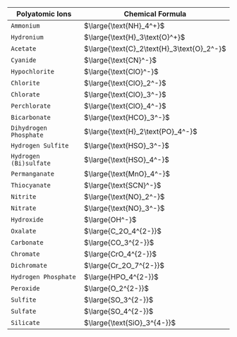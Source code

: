 | **Polyatomic Ions** | **Chemical Formula** |
| ------ | ---- |
| `Ammonium` | $\large{\text{NH}_4^+}$ |
| `Hydronium` | $\large{\text{H}_3\text{O}^+}$ |
| `Acetate` | $\large{\text{C}_2\text{H}_3\text{O}_2^-}$ |
| `Cyanide` | $\large{\text{CN}^-}$ |
| `Hypochlorite` | $\large{\text{ClO}^-}$ |
| `Chlorite` | $\large{\text{ClO}_2^-}$ |
| `Chlorate` | $\large{\text{ClO}_3^-}$ |
| `Perchlorate` | $\large{\text{ClO}_4^-}$ |
| `Bicarbonate` | $\large{\text{HCO}_3^-}$ |
| `Dihydrogen Phosphate` | $\large{\text{H}_2\text{PO}_4^-}$ |
| `Hydrogen Sulfite` | $\large{\text{HSO}_3^-}$|
| `Hydrogen (Bi)sulfate` | $\large{\text{HSO}_4^-}$ |
| `Permanganate` | $\large{\text{MnO}_4^-}$ |
| `Thiocyanate` | $\large{\text{SCN}^-}$ |
| `Nitrite` | $\large{\text{NO}_2^-}$ |
| `Nitrate` | $\large{\text{NO}_3^-}$ |
| `Hydroxide` | $\large{OH^-}$ |
| `Oxalate` | $\large{C_2O_4^{2-}}$ |
| `Carbonate` | $\large{CO_3^{2-}}$ |
| `Chromate` | $\large{CrO_4^{2-}}$ |
| `Dichromate` | $\large{Cr_2O_7^{2-}}$ |
| `Hydrogen Phosphate` | $\large{HPO_4^{2-}}$ |
| `Peroxide` | $\large{O_2^{2-}}$ |
| `Sulfite` | $\large{SO_3^{2-}}$ |
| `Sulfate` | $\large{SO_4^{2-}}$ |
| `Silicate` | $\large{\text{SiO}_3^{4-}}$ |